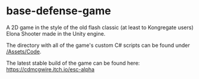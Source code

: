 # base-defense-game

A 2D game in the style of the old flash classic (at least to Kongregate users) Elona Shooter made in the Unity engine.

The directory with all of the game's custom C# scripts can be found under [/Assets/Code](https://github.com/CDMcGwire/base-defense-game/tree/master/Assets/code).

The latest stable build of the game can be found here: https://cdmcgwire.itch.io/esc-alpha
